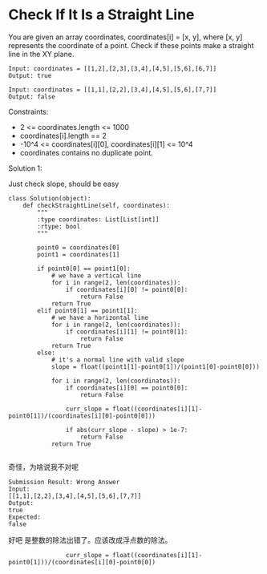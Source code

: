 # Check If It Is a Straight Line

You are given an array coordinates, coordinates[i] = [x, y], where [x, y] represents the coordinate of a point. Check if these points make a straight line in the XY plane.

```
Input: coordinates = [[1,2],[2,3],[3,4],[4,5],[5,6],[6,7]]
Output: true
```

```
Input: coordinates = [[1,1],[2,2],[3,4],[4,5],[5,6],[7,7]]
Output: false
```

Constraints:

+ 2 <= coordinates.length <= 1000
+ coordinates[i].length == 2
+ -10^4 <= coordinates[i][0], coordinates[i][1] <= 10^4
+ coordinates contains no duplicate point.

Solution 1:

Just check slope, should be easy

```
class Solution(object):
    def checkStraightLine(self, coordinates):
        """
        :type coordinates: List[List[int]]
        :rtype: bool
        """
        
        point0 = coordinates[0]
        point1 = coordinates[1]
        
        if point0[0] == point1[0]:
            # we have a vertical line
            for i in range(2, len(coordinates)):
                if coordinates[i][0] != point0[0]:
                    return False
            return True
        elif point0[1] == point1[1]:
            # we have a horizontal line
            for i in range(2, len(coordinates)):
                if coordinates[i][1] != point0[1]:
                    return False
            return True
        else:
            # it's a normal line with valid slope
            slope = float((point1[1]-point0[1])/(point1[0]-point0[0]))
            
            for i in range(2, len(coordinates)):
                if coordinates[i][0] == point0[0]:
                    return False
                
                curr_slope = float((coordinates[i][1]-point0[1])/(coordinates[i][0]-point0[0]))
                
                if abs(curr_slope - slope) > 1e-7:
                    return False
            return True
        

```

奇怪，为啥说我不对呢

```
Submission Result: Wrong Answer 
Input:
[[1,1],[2,2],[3,4],[4,5],[5,6],[7,7]]
Output:
true
Expected:
false
```

好吧 是整数的除法出错了。应该改成浮点数的除法。

```
                curr_slope = float((coordinates[i][1]-point0[1]))/(coordinates[i][0]-point0[0])

```